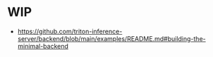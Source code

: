 # WIP
- https://github.com/triton-inference-server/backend/blob/main/examples/README.md#building-the-minimal-backend
